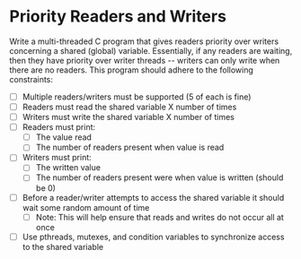 # Priority Readers and Writers #
Write a multi-threaded C program that gives readers priority over writers concerning a shared (global) variable. Essentially, if any readers are waiting, then they have priority over writer threads -- writers can only write when there are no readers. This program should adhere to the following constraints:

* [ ] Multiple readers/writers must be supported (5 of each is fine)
* [ ] Readers must read the shared variable X number of times
* [ ] Writers must write the shared variable X number of times
* [ ] Readers must print:
  * [ ] The value read
  * [ ] The number of readers present when value is read
* [ ] Writers must print:
  * [ ] The written value
  * [ ] The number of readers present were when value is written (should be 0)
* [ ] Before a reader/writer attempts to access the shared variable it should wait some random amount of time
  * [ ] Note: This will help ensure that reads and writes do not occur all at once
* [ ] Use pthreads, mutexes, and condition variables to synchronize access to the shared variable